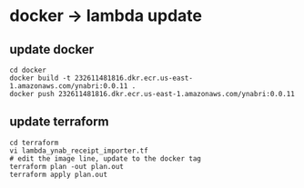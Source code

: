 # docker -> lambda update

## update docker

```shell
cd docker
docker build -t 232611481816.dkr.ecr.us-east-1.amazonaws.com/ynabri:0.0.11 .
docker push 232611481816.dkr.ecr.us-east-1.amazonaws.com/ynabri:0.0.11
```

## update terraform

```shell
cd terraform
vi lambda_ynab_receipt_importer.tf
# edit the image line, update to the docker tag
terraform plan -out plan.out
terraform apply plan.out
```